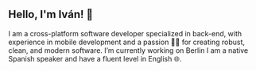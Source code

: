 ## Hello, I'm Iván! 👋
I am a cross-platform software developer specialized in back-end, with experience in mobile development and a passion 👨‍💻 for creating robust, clean, and modern software. 
I’m currently working on Berlin 
I am a native Spanish speaker and have a fluent level in English 🌐.

<!--
Here are some ideas to get you started:

- 🔭 I’m currently working on ...
- 🌱 I’m currently learning ...
- 👯 I’m looking to collaborate on ...
- 🤔 I’m looking for help with ...
- 💬 Ask me about ...
- 📫 How to reach me: ...
- 😄 Pronouns: ...
- ⚡ Fun fact: ...
-->
